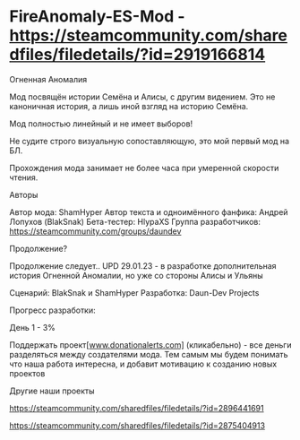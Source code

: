 # FireAnomaly-ES-Mod - https://steamcommunity.com/sharedfiles/filedetails/?id=2919166814

Огненная Аномалия

Мод посвящён истории Семёна и Алисы, с другим видением. Это не каноничная история, а лишь иной взгляд на историю Семёна.

Мод полностью линейный и не имеет выборов!

Не судите строго визуальную сопоставляющую, это мой первый мод на БЛ.

Прохождения мода занимает не более часа при умеренной скорости чтения.


Авторы

Автор мода: ShamHyper
Автор текста и одноимённого фанфика: Андрей Лопухов (BlakSnak)
Бета-тестер: HlypaXS
Группа разработчиков: https://steamcommunity.com/groups/daundev


Продолжение?

Продолжение следует.. UPD 29.01.23 - в разработке дополнительная история Огненной Аномалии, но уже со стороны Алисы и Ульяны

Сценарий: BlakSnak и ShamHyper
Разработка: Daun-Dev Projects

Прогресс разработки:

День 1 - 3%


Поддержать проект[www.donationalerts.com] (кликабельно) - все деньги разделяться между создателями мода. Тем самым мы будем понимать что наша работа интересна, и добавит мотивацию к созданию новых проектов


Другие наши проекты

https://steamcommunity.com/sharedfiles/filedetails/?id=2896441691

https://steamcommunity.com/sharedfiles/filedetails/?id=2875404913
